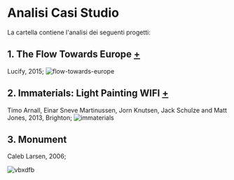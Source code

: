 # Analisi Casi Studio
La cartella contiene l'analisi dei seguenti progetti:
## 1. The Flow Towards Europe [+](https://github.com/Lucrezia604/archive/blob/main/Lucrezia604/Analisi%20Casi%20Studio/1_The%20Flow%20Towards%20Europe.md)
Lucify, 2015;
![flow-towards-europe](https://user-images.githubusercontent.com/79698027/122646190-3c8c8c00-d11e-11eb-9de2-26775fa843c5.png)
## 2. Immaterials: Light Painting WIFI [+](https://github.com/Lucrezia604/archive/blob/main/Lucrezia604/Analisi%20Casi%20Studio/2_Immaterials:%20Light%20Painting%20WIFI.md)
Timo Arnall, Einar Sneve Martinussen, Jorn Knutsen, Jack Schulze and Matt Jones, 2013, Brighton;
![immaterials](https://user-images.githubusercontent.com/79698027/122646221-5f1ea500-d11e-11eb-9bfc-e6238d6a0a67.jpg)
## 3. Monument
Caleb Larsen, 2006;

![vbxdfb](https://user-images.githubusercontent.com/79698027/122646495-afe2cd80-d11f-11eb-82ba-fb299a279538.jpg)




